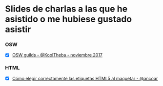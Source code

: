 # Slides de charlas a las que he asistido o me hubiese gustado asistir

### OSW

- [x] [OSW guilds - @KoolTheba - noviembre 2017](http://slides.com/tebagomez/oswguilds-1)

### HTML

- [x] [Cómo elegir correctamente las etiquetas HTML5 al maquetar - @ancoar](http://slides.com/ancoar/eligiendotagshtml5#/)
